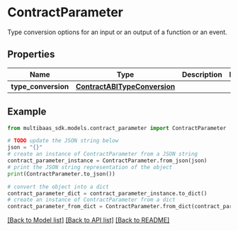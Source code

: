# ContractParameter

Type conversion options for an input or an output of a function or an event.

## Properties

Name | Type | Description | Notes
------------ | ------------- | ------------- | -------------
**type_conversion** | [**ContractABITypeConversion**](ContractABITypeConversion.md) |  | 

## Example

```python
from multibaas_sdk.models.contract_parameter import ContractParameter

# TODO update the JSON string below
json = "{}"
# create an instance of ContractParameter from a JSON string
contract_parameter_instance = ContractParameter.from_json(json)
# print the JSON string representation of the object
print(ContractParameter.to_json())

# convert the object into a dict
contract_parameter_dict = contract_parameter_instance.to_dict()
# create an instance of ContractParameter from a dict
contract_parameter_from_dict = ContractParameter.from_dict(contract_parameter_dict)
```
[[Back to Model list]](../README.md#documentation-for-models) [[Back to API list]](../README.md#documentation-for-api-endpoints) [[Back to README]](../README.md)


